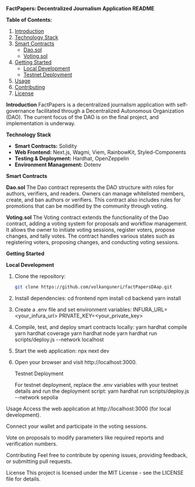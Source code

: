 **FactPapers: Decentralized Journalism Application README**

**Table of Contents:**

1. [Introduction](#introduction)
2. [Technology Stack](#technology-stack)
3. [Smart Contracts](#smart-contracts)
   - [Dao.sol](#daosol)
   - [Voting.sol](#votingsol)
4. [Getting Started](#getting-started)
   - [Local Development](#local-development)
   - [Testnet Deployment](#testnet-deployment)
5. [Usage](#usage)
6. [Contributing](#contributing)
7. [License](#license)

**Introduction**
FactPapers is a decentralized journalism application with self-governance facilitated through a Decentralized Autonomous Organization (DAO). The current focus of the DAO is on the final project, and implementation is underway.

**Technology Stack**

- **Smart Contracts:** Solidity
- **Web Frontend:** Next.js, Wagmi, Viem, RainbowKit, Styled-Components
- **Testing & Deployment:** Hardhat, OpenZeppelin
- **Environment Management:** Dotenv

**Smart Contracts**

**Dao.sol**
The Dao contract represents the DAO structure with roles for authors, verifiers, and readers. Owners can manage whitelisted members, create, and ban authors or verifiers. This contract also includes rules for promotions that can be modified by the community through voting.

**Voting.sol**
The Voting contract extends the functionality of the Dao contract, adding a voting system for proposals and workflow management. It allows the owner to initiate voting sessions, register voters, propose changes, and tally votes. The contract handles various states such as registering voters, proposing changes, and conducting voting sessions.

**Getting Started**

**Local Development**

1. Clone the repository:

   ```bash
   git clone https://github.com/volkanguneri/factPapersDAap.git

   ```

2. Install dependencies:
   cd frontend
   npm install
   cd backend
   yarn install

3. Create a .env file and set environment variables:
   INFURA_URL=<your_infura_url>
   PRIVATE_KEY=<your_private_key>

4. Compile, test, and deploy smart contracts locally:
   yarn hardhat compile
   yarn hardhat coverage
   yarn hardhat node
   yarn hardhat run scripts/deploy.js --network localhost

5. Start the web application:
   npx next dev

6. Open your browser and visit http://localhost:3000.

   Testnet Deployment

   For testnet deployment, replace the .env variables with your testnet details and run the deployment script:
   yarn hardhat run scripts/deploy.js --network sepolia

Usage
Access the web application at http://localhost:3000 (for local development).

Connect your wallet and participate in the voting sessions.

Vote on proposals to modify parameters like required reports and verification numbers.

Contributing
Feel free to contribute by opening issues, providing feedback, or submitting pull requests.

License
This project is licensed under the MIT License - see the LICENSE file for details.
